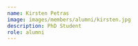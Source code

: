 ```yaml
---
name: Kirsten Petras
image: images/members/alumni/kirsten.jpg
description: PhD Student
role: alumni
---
```

